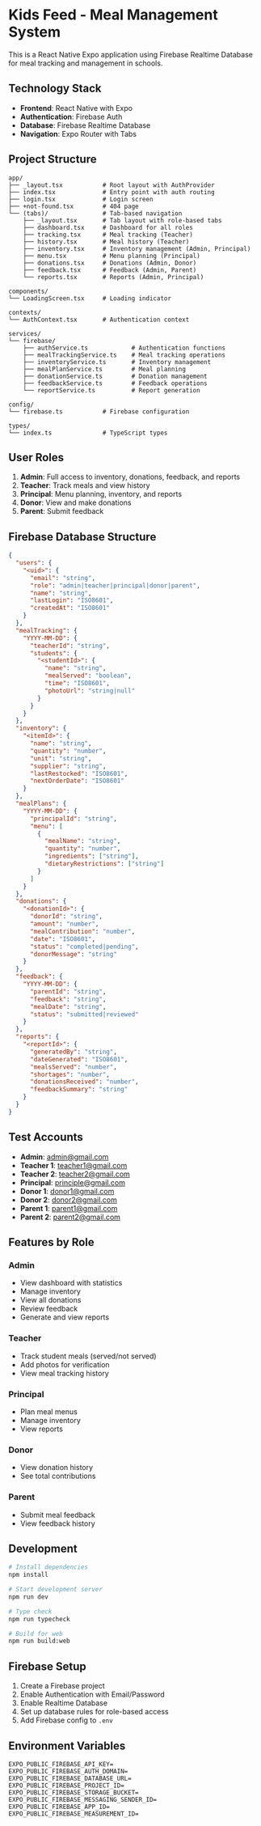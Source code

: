# Kids Feed - Meal Management System

This is a React Native Expo application using Firebase Realtime Database for meal tracking and management in schools.

## Technology Stack

- **Frontend**: React Native with Expo
- **Authentication**: Firebase Auth
- **Database**: Firebase Realtime Database
- **Navigation**: Expo Router with Tabs

## Project Structure

```
app/
├── _layout.tsx           # Root layout with AuthProvider
├── index.tsx             # Entry point with auth routing
├── login.tsx             # Login screen
├── +not-found.tsx        # 404 page
└── (tabs)/               # Tab-based navigation
    ├── _layout.tsx       # Tab layout with role-based tabs
    ├── dashboard.tsx     # Dashboard for all roles
    ├── tracking.tsx      # Meal tracking (Teacher)
    ├── history.tsx       # Meal history (Teacher)
    ├── inventory.tsx     # Inventory management (Admin, Principal)
    ├── menu.tsx          # Menu planning (Principal)
    ├── donations.tsx     # Donations (Admin, Donor)
    ├── feedback.tsx      # Feedback (Admin, Parent)
    └── reports.tsx       # Reports (Admin, Principal)

components/
└── LoadingScreen.tsx     # Loading indicator

contexts/
└── AuthContext.tsx       # Authentication context

services/
└── firebase/
    ├── authService.ts            # Authentication functions
    ├── mealTrackingService.ts    # Meal tracking operations
    ├── inventoryService.ts       # Inventory management
    ├── mealPlanService.ts        # Meal planning
    ├── donationService.ts        # Donation management
    ├── feedbackService.ts        # Feedback operations
    └── reportService.ts          # Report generation

config/
└── firebase.ts           # Firebase configuration

types/
└── index.ts              # TypeScript types
```

## User Roles

1. **Admin**: Full access to inventory, donations, feedback, and reports
2. **Teacher**: Track meals and view history
3. **Principal**: Menu planning, inventory, and reports
4. **Donor**: View and make donations
5. **Parent**: Submit feedback

## Firebase Database Structure

```json
{
  "users": {
    "<uid>": {
      "email": "string",
      "role": "admin|teacher|principal|donor|parent",
      "name": "string",
      "lastLogin": "ISO8601",
      "createdAt": "ISO8601"
    }
  },
  "mealTracking": {
    "YYYY-MM-DD": {
      "teacherId": "string",
      "students": {
        "<studentId>": {
          "name": "string",
          "mealServed": "boolean",
          "time": "ISO8601",
          "photoUrl": "string|null"
        }
      }
    }
  },
  "inventory": {
    "<itemId>": {
      "name": "string",
      "quantity": "number",
      "unit": "string",
      "supplier": "string",
      "lastRestocked": "ISO8601",
      "nextOrderDate": "ISO8601"
    }
  },
  "mealPlans": {
    "YYYY-MM-DD": {
      "principalId": "string",
      "menu": [
        {
          "mealName": "string",
          "quantity": "number",
          "ingredients": ["string"],
          "dietaryRestrictions": ["string"]
        }
      ]
    }
  },
  "donations": {
    "<donationId>": {
      "donorId": "string",
      "amount": "number",
      "mealContribution": "number",
      "date": "ISO8601",
      "status": "completed|pending",
      "donorMessage": "string"
    }
  },
  "feedback": {
    "YYYY-MM-DD": {
      "parentId": "string",
      "feedback": "string",
      "mealDate": "string",
      "status": "submitted|reviewed"
    }
  },
  "reports": {
    "<reportId>": {
      "generatedBy": "string",
      "dateGenerated": "ISO8601",
      "mealsServed": "number",
      "shortages": "number",
      "donationsReceived": "number",
      "feedbackSummary": "string"
    }
  }
}
```

## Test Accounts

- **Admin**: admin@gmail.com
- **Teacher 1**: teacher1@gmail.com
- **Teacher 2**: teacher2@gmail.com
- **Principal**: principle@gmail.com
- **Donor 1**: donor1@gmail.com
- **Donor 2**: donor2@gmail.com
- **Parent 1**: parent1@gmail.com
- **Parent 2**: parent2@gmail.com

## Features by Role

### Admin
- View dashboard with statistics
- Manage inventory
- View all donations
- Review feedback
- Generate and view reports

### Teacher
- Track student meals (served/not served)
- Add photos for verification
- View meal tracking history

### Principal
- Plan meal menus
- Manage inventory
- View reports

### Donor
- View donation history
- See total contributions

### Parent
- Submit meal feedback
- View feedback history

## Development

```bash
# Install dependencies
npm install

# Start development server
npm run dev

# Type check
npm run typecheck

# Build for web
npm run build:web
```

## Firebase Setup

1. Create a Firebase project
2. Enable Authentication with Email/Password
3. Enable Realtime Database
4. Set up database rules for role-based access
5. Add Firebase config to `.env`

## Environment Variables

```
EXPO_PUBLIC_FIREBASE_API_KEY=
EXPO_PUBLIC_FIREBASE_AUTH_DOMAIN=
EXPO_PUBLIC_FIREBASE_DATABASE_URL=
EXPO_PUBLIC_FIREBASE_PROJECT_ID=
EXPO_PUBLIC_FIREBASE_STORAGE_BUCKET=
EXPO_PUBLIC_FIREBASE_MESSAGING_SENDER_ID=
EXPO_PUBLIC_FIREBASE_APP_ID=
EXPO_PUBLIC_FIREBASE_MEASUREMENT_ID=
```
